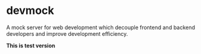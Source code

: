 # devmock
A mock server for web development which decouple frontend and backend developers and improve development efficiency.

**This is test version**
